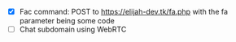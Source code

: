 -   [x] Fac command: POST to https://elijah-dev.tk/fa.php with the fa parameter being some code
-   [ ] Chat subdomain using WebRTC
